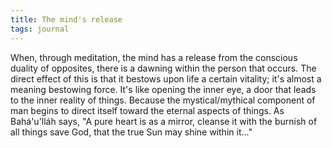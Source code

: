 ```yaml
---
title: The mind's release
tags: journal
---
```


When, through meditation, the mind has a release from the conscious
duality of opposites, there is a dawning within the person that occurs.
The direct effect of this is that it bestows upon life a certain
vitality; it's almost a meaning bestowing force.  It's like opening the
inner eye, a door that leads to the inner reality of things.  Because
the mystical/mythical component of man begins to direct itself toward
the eternal aspects of things.  As Bahá'u'lláh says, "A pure heart is as
a mirror, cleanse it with the burnish of all things save God, that the
true Sun may shine within it..."


